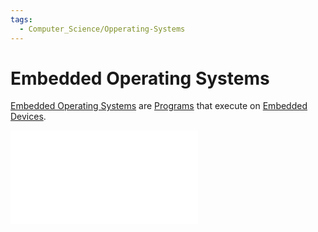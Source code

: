 ```yaml
---
tags:
  - Computer_Science/Opperating-Systems
---
```

# Embedded Operating Systems
[Embedded Operating Systems](Embedded%20Operating%20Systems.md) are [Programs](../Programs/Program.md) that execute on [Embedded Devices](../Embedded%20Devices.md).

![Embedded Devices](../Embedded%20Devices.md)